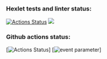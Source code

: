### Hexlet tests and linter status:
[![Actions Status](https://github.com/DenisYagov/frontend-project-lvl1/workflows/hexlet-check/badge.svg)](https://github.com/DenisYagov/frontend-project-lvl1/actions)
<a href="https://codeclimate.com/github/codeclimate/codeclimate/maintainability"><img src="https://api.codeclimate.com/v1/badges/a99a88d28ad37a79dbf6/maintainability" /></a>
### Github actions status:
[![Actions Status](https://github.com/DenisYagov/frontend-project-lvl1/github-actions-demo.yml)]
[![event parameter](https://github.com/DenisYagov/frontend-project-lvl1/github-actions-demo.yml/badge.svg?event=push)]